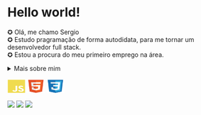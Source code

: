 # Hello world!
✪ Olá, me chamo Sergio
<br>
✪ Estudo pragramação de forma autodidata, para me tornar um desenvolvedor full stack.
<br>
✪ Estou a procura do meu primeiro emprego na área.<br> 

<details>
   <summary> Mais sobre mim</summary>
✪   Tenho 21 anos, atualmente moro no Brasil e estudo desde 2024, meu inglês é bom, mas estou estudando mais a cada dia.
Tenho experiência em HTML/CSS e JavaScript.
</details>
    

<div style="display: inline_block"><br>
  <img align="center" alt="Rafa-Js" height="30" width="40" src="https://raw.githubusercontent.com/devicons/devicon/master/icons/javascript/javascript-plain.svg">
  <img align="center" alt="Rafa-HTML" height="30" width="40" src="https://raw.githubusercontent.com/devicons/devicon/master/icons/html5/html5-original.svg">
  <img align="center" alt="Rafa-CSS" height="30" width="40" src="https://raw.githubusercontent.com/devicons/devicon/master/icons/css3/css3-original.svg">
</div>

<br>

<div> 
 	<a href="https://www.twitch.tv/lofai007" target="_blank"><img src="https://img.shields.io/badge/Twitch-9146FF?style=for-the-badge&logo=twitch&logoColor=white" target="_blank"></a>
  <a href = "mailto:vendas.cristina1@gmail.com"><img src="https://img.shields.io/badge/-Gmail-%23333?style=for-the-badge&logo=gmail&logoColor=white" target="_blank"></a>
  <a href="https://www.linkedin.com/in/sergio-ramos-667617179/" target="_blank"><img src="https://img.shields.io/badge/-LinkedIn-%230077B5?style=for-the-badge&logo=linkedin&logoColor=white" target="_blank"></a> 
</div>
